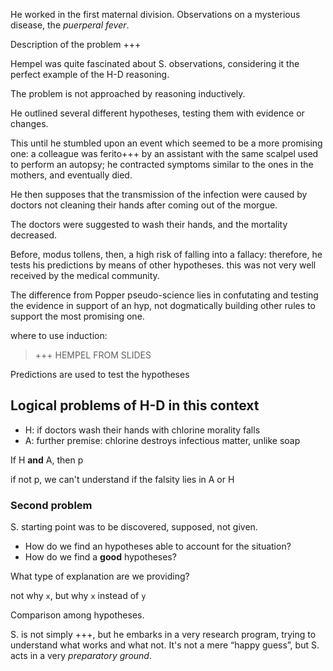 ---
---

He worked in the first maternal division. Observations on a mysterious disease, the *puerperal fever*.

Description of the problem +++

Hempel was quite fascinated about S. observations, considering it the perfect example of the H-D reasoning.

The problem is not approached by reasoning inductively.

He outlined several different hypotheses, testing them with evidence or changes.

This until he stumbled upon an event which seemed to be a more promising one: a colleague was ferito+++ by an assistant with the same scalpel used to perform an autopsy; he contracted symptoms similar to the ones in the mothers, and eventually died.

He then supposes that the transmission of the infection were caused by doctors not cleaning their hands after coming out of the morgue.

The doctors were suggested to wash their hands, and the mortality decreased.

Before, modus tollens, then, a high risk of falling into a fallacy: therefore, he tests his predictions by means of other hypotheses. this was not very well received by the medical community.

The difference from Popper pseudo-science lies in confutating and testing the evidence in support of an hyp, not dogmatically building other rules to support the most promising one.

where to use induction:

> +++ HEMPEL FROM SLIDES

Predictions are used to test the hypotheses

## Logical problems of H-D in this context

- H: if doctors wash their hands with chlorine morality falls 
- A: further premise: chlorine destroys infectious matter, unlike soap

If H **and** A, then p

if not p, we can't understand if the falsity lies in A or H

### Second problem

S. starting point was to be discovered, supposed, not given.

- How do we find an hypotheses able to account for the situation?
- How do we find a **good** hypotheses?

What type of explanation are we providing?

not why `x`, but why `x` instead of `y`

Comparison among hypotheses.

S. is not simply +++, but he embarks in a very research program, trying to understand what works and what not. It's not a mere “happy guess”, but S. acts in a very *preparatory ground*.